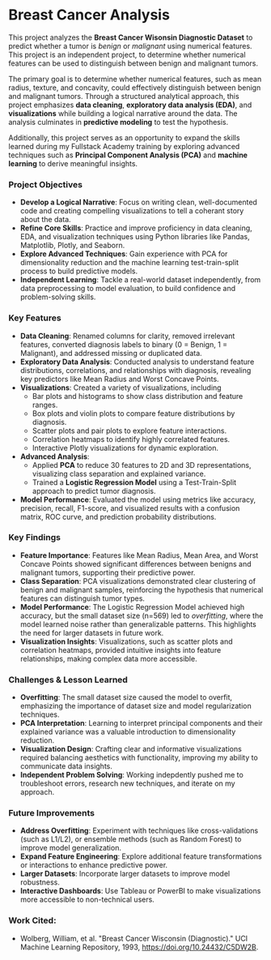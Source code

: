 # Breast Cancer Analysis
This project analyzes the **Breast Cancer Wisonsin Diagnostic Dataset** to predict whether a tumor is *benign* or *malignant* using numerical features. This project is an independent project, to determine whether numerical features can be used to distinguish between benign and malignant tumors. 

The primary goal is to determine whether numerical features, such as mean radius, texture, and concavity, could effectively distinguish between benign and malignant tumors. Through a structured analytical approach, this project emphasizes **data cleaning**, **exploratory data analysis (EDA)**, and **visualizations** while building a logical narrative around the data. The analysis culminates in **predictive modeling** to test the hypothesis. 

Additionally, this project serves as an opportunity to expand the skills learned during my Fullstack Academy training by exploring advanced techniques such as **Principal Component Analysis (PCA)** and **machine learning** to derive meaningful insights. 

### Project Objectives
- **Develop a Logical Narrative**: Focus on writing clean, well-documented code and creating compelling visualizations to tell a coherant story about the data.
- **Refine Core Skills**: Practice and improve proficiency in data cleaning, EDA, and visualization techniques using Python libraries like Pandas, Matplotlib, Plotly, and Seaborn.
- **Explore Advanced Techniques**: Gain experience with PCA for dimensionality reduction and the machine learning test-train-split process to build predictive models.
- **Independent Learning**: Tackle a real-world dataset independently, from data preprocessing to model evaluation, to build confidence and problem-solving skills.

### Key Features
- **Data Cleaning**: Renamed columns for clarity, removed irrelevant features, converted diagnosis labels to binary (0 = Benign, 1 = Malignant), and addressed missing or duplicated data.
- **Exploratory Data Analysis**: Conducted analysis to understand feature distributions, correlations, and relationships with diagnosis, revealing key predictors like Mean Radius and Worst Concave Points.
- **Visualizations**: Created a variety of visualizations, including
  - Bar plots and histograms to show class distribution and feature ranges.
  - Box plots and violin plots to compare feature distributions by diagnosis.
  - Scatter plots and pair plots to explore feature interactions.
  - Correlation heatmaps to identify highly correlated features.
  - Interactive Plotly visualizations for dynamic exploration.
 - **Advanced Analysis**:
   -   Applied **PCA** to reduce 30 features to 2D and 3D representations, visualizing class separation and explained variance.
   -   Trained a **Logistic Regression Model** using a Test-Train-Split approach to predict tumor diagnosis.
-  **Model Performance**: Evaluated the model using metrics like accuracy, precision, recall, F1-score, and visualized results with a confusion matrix, ROC curve, and prediction probability distributions.

### Key Findings
- **Feature Importance**: Features like Mean Radius, Mean Area, and Worst Concave Points showed significant differences between benigns and malignant tumors, supporting their predictive power.
- **Class Separation**: PCA visualizations demonstrated clear clustering of benign and malignant samples, reinforcing the hypothesis that numerical features can distinguish tumor types.
- **Model Performance**: The Logistic Regression Model achieved high accuracy, but the small dataset size (n=569) led to *overfitting*, where the model learned noise rather than generalizable patterns. This highlights the need for larger datasets in future work.
- **Visualization Insights**: Visualizations, such as scatter plots and correlation heatmaps, provided intuitive insights into feature relationships, making complex data more accessible. 

### Challenges & Lesson Learned
- **Overfitting**: The small dataset size caused the model to overfit, emphasizing the importance of dataset size and model regularization techniques.
- **PCA Interpretation**: Learning to interpret principal components and their explained variance was a valuable introduction to dimensionality reduction.
- **Visualization Design**: Crafting clear and informative visualizations required balancing aesthetics with functionality, improving my ability to communicate data insights.
- **Independent Problem Solving**: Working indepdently pushed me to troubleshoot errors, research new techniques, and iterate on my approach.

### Future Improvements
- **Address Overfitting**: Experiment with techniques like cross-validations (such as L1/L2), or ensemble methods (such as Random Forest) to improve model generalization.
- **Expand Feature Engineering**: Explore additional feature transformations or interactions to enhance predictive power.
- **Larger Datasets**: Incorporate larger datasets to improve model robustness.
- **Interactive Dashboards**: Use Tableau or PowerBI to make visualizations more accessible to non-technical users.

### Work Cited: 
- Wolberg, William, et al. "Breast Cancer Wisconsin (Diagnostic)." UCI Machine Learning Repository, 1993, https://doi.org/10.24432/C5DW2B.
